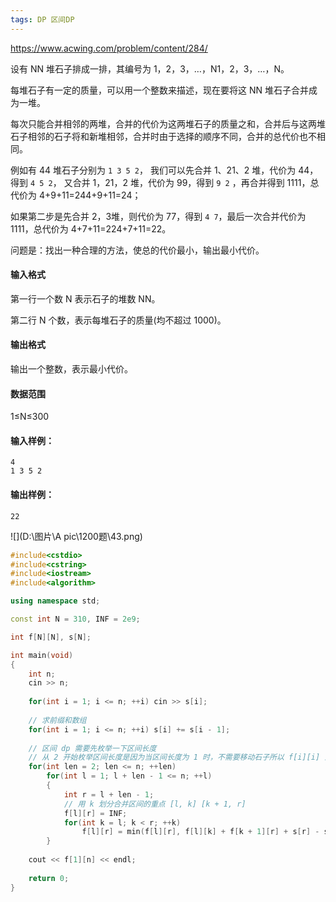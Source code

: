 ```yaml
---
tags: DP 区间DP
---
```




https://www.acwing.com/problem/content/284/



设有 NN 堆石子排成一排，其编号为 1，2，3，…，N1，2，3，…，N。

每堆石子有一定的质量，可以用一个整数来描述，现在要将这 NN 堆石子合并成为一堆。

每次只能合并相邻的两堆，合并的代价为这两堆石子的质量之和，合并后与这两堆石子相邻的石子将和新堆相邻，合并时由于选择的顺序不同，合并的总代价也不相同。

例如有 44 堆石子分别为 `1 3 5 2`， 我们可以先合并 1、21、2 堆，代价为 44，得到 `4 5 2`， 又合并 1，21，2 堆，代价为 99，得到 `9 2` ，再合并得到 1111，总代价为 4+9+11=244+9+11=24；

如果第二步是先合并 2，3堆，则代价为 77，得到 `4 7`，最后一次合并代价为 1111，总代价为 4+7+11=224+7+11=22。

问题是：找出一种合理的方法，使总的代价最小，输出最小代价。

#### 输入格式

第一行一个数 N 表示石子的堆数 NN。

第二行 N 个数，表示每堆石子的质量(均不超过 1000)。

#### 输出格式

输出一个整数，表示最小代价。

#### 数据范围

1≤N≤300

#### 输入样例：

```
4
1 3 5 2
```

#### 输出样例：

```
22
```



![](D:\图片\A pic\1200题\43.png)



```cpp
#include<cstdio>
#include<cstring>
#include<iostream>
#include<algorithm>

using namespace std;

const int N = 310, INF = 2e9;

int f[N][N], s[N];

int main(void)
{
    int n;
    cin >> n;
    
    for(int i = 1; i <= n; ++i) cin >> s[i];
    
    // 求前缀和数组
    for(int i = 1; i <= n; ++i) s[i] += s[i - 1];
    
    // 区间 dp 需要先枚举一下区间长度
    // 从 2 开始枚举区间长度是因为当区间长度为 1 时，不需要移动石子所以 f[i][i] 为 0
    for(int len = 2; len <= n; ++len)
        for(int l = 1; l + len - 1 <= n; ++l)
        {
            int r = l + len - 1;
            // 用 k 划分合并区间的重点 [l, k] [k + 1, r]
            f[l][r] = INF;
            for(int k = l; k < r; ++k)
                f[l][r] = min(f[l][r], f[l][k] + f[k + 1][r] + s[r] - s[l - 1]);
        }
        
    cout << f[1][n] << endl;
    
    return 0;
}
```

